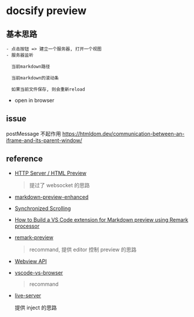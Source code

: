 # docsify preview

## 基本思路

```markmap
- 点击按钮 => 建立一个服务器, 打开一个视图
- 服务器监听

  当前markdown路径

  当前markdown的滚动条

  如果当前文件保存, 则会重新reload
```

- open in browser

## issue

postMessage 不起作用 https://htmldom.dev/communication-between-an-iframe-and-its-parent-window/

## reference

- [HTTP Server / HTML Preview](https://marketplace.visualstudio.com/items?itemName=Flixs.vs-code-http-server-and-html-preview)

  > 提过了 websocket 的思路

- [markdown-preview-enhanced](https://github.com/shd101wyy/markdown-preview-enhanced)
- [Synchronized Scrolling](https://marketplace.visualstudio.com/items?itemName=masakit.synchronized-scrolling)
- [How to Build a VS Code extension for Markdown preview using Remark processor](https://dev.to/salesforceeng/how-to-build-a-vs-code-extension-for-markdown-preview-using-remark-processor-1169)
- [remark-preview](https://github.com/SubratThakur/remark-preview)

  > recommand, 提供 editor 控制 preview 的思路

- [Webview API](https://code.visualstudio.com/api/extension-guides/webview)
- [vscode-vs-browser](https://github.com/Phu1237/vscode-vs-browser)

  > recommand

- [live-server](https://github.com/ritwickdey/vscode-live-server)

  提供 inject 的思路
